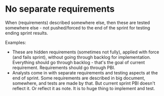 # No separate requirements

When (requirements) described somewhere else, then these are tested somewhere else - not pushed/forced to the end of
the sprint for testing ending sprint results.

Examples:

* These are hidden requirements (sometimes not fully), applied with force (and fails sprint), without going through
  backlog for implementation. Everything should go through backlog - that's the goal of current requirement.
  Requirements should go through PBI.
* Analysts come in with separate requirements and testing aspects at the end of sprint. Some requirements are described
  in big document, somewhere, and tests are made by that. But current sprint PBI doesn't reflect it. Or reflect it as
  note. It is to huge thing to implement and test.
